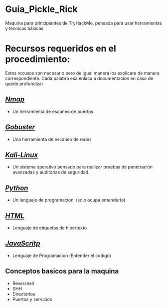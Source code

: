 # Guia_Pickle_Rick
Maquina para principiantes de TryHackMe, pensada para usar herramientas y técnicas básicas

# Recursos requeridos en el procedimiento:
  Estos recusos son necesario pero de igual manera los explicare de manera correspondiente.
  Cada palabra esa enlaca a documentacion en caso de quede profundizar

## _[Nmap](https://nmap.org/docs.html)_
- Un herramienta de escaneo de puertos.

## _[Gobuster](https://hackertarget.com/gobuster-tutorial/)_
- Una herramienta de escaneo de redes

## _[Kali-Linux](https://www.kali.org/docs/)_
- Un sistema operativo pensado para realizar pruebas de penetración avanzadas y auditorías de seguridad.

## _[Python](https://www.python.org/)_
- Un lenguaje de programacion. (solo ocupa entenderlo)

## _[HTML](https://developer.mozilla.org/es/docs/Web/HTML)_
- Lenguaje de etiquetas de hipertexto
## _[JavaScritp](https://developer.mozilla.org/es/docs/Web/JavaScript)_
- Lenguaje de Programacion (Entender el codigo) 

## Conceptos basicos para la maquina

- Revershell
- SHH
- Directorios
- Puertos y servicios
